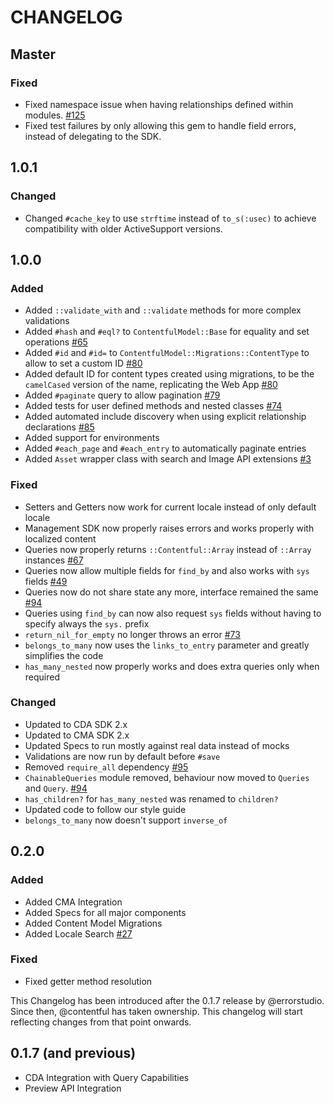 # CHANGELOG

## Master
### Fixed
* Fixed namespace issue when having relationships defined within modules. [#125](https://github.com/contentful/contentful_model/pull/125)
* Fixed test failures by only allowing this gem to handle field errors, instead of delegating to the SDK.

## 1.0.1

### Changed

* Changed `#cache_key` to use `strftime` instead of `to_s(:usec)` to achieve compatibility with older ActiveSupport versions.

## 1.0.0

### Added

* Added `::validate_with` and `::validate` methods for more complex validations
* Added `#hash` and `#eql?` to `ContentfulModel::Base` for equality and set operations [#65](https://github.com/contentful/contentful_model/issues/65)
* Added `#id` and `#id=` to `ContentfulModel::Migrations::ContentType` to allow to set a custom ID [#80](https://github.com/contentful/contentful_model/issues/80)
* Added default ID for content types created using migrations, to be the `camelCased` version of the name, replicating the Web App [#80](https://github.com/contentful/contentful_model/issues/80)
* Added `#paginate` query to allow pagination [#79](https://github.com/contentful/contentful_model/pull/79)
* Added tests for user defined methods and nested classes [#74](https://github.com/contentful/contentful_model/issues/74)
* Added automated include discovery when using explicit relationship declarations [#85](https://github.com/contentful/contentful_model/issues/85)
* Added support for environments
* Added `#each_page` and `#each_entry` to automatically paginate entries
* Added `Asset` wrapper class with search and Image API extensions [#3](https://github.com/contentful/contentful_model/issues/3)

### Fixed

* Setters and Getters now work for current locale instead of only default locale
* Management SDK now properly raises errors and works properly with localized content
* Queries now properly returns `::Contentful::Array` instead of `::Array` instances [#67](https://github.com/contentful/contentful_model/issues/67)
* Queries now allow multiple fields for `find_by` and also works with `sys` fields [#49](https://github.com/contentful/contentful_model/issues/49)
* Queries now do not share state any more, interface remained the same [#94](https://github.com/contentful/contentful_model/issues/94)
* Queries using `find_by` can now also request `sys` fields without having to specify always the `sys.` prefix
* `return_nil_for_empty` no longer throws an error [#73](https://github.com/contentful/contentful_model/issues/73)
* `belongs_to_many` now uses the `links_to_entry` parameter and greatly simplifies the code
* `has_many_nested` now properly works and does extra queries only when required

### Changed

* Updated to CDA SDK 2.x
* Updated to CMA SDK 2.x
* Updated Specs to run mostly against real data instead of mocks
* Validations are now run by default before `#save`
* Removed `require_all` dependency [#95](https://github.com/contentful/contentful_model/issues/95)
* `ChainableQueries` module removed, behaviour now moved to `Queries` and `Query`. [#94](https://github.com/contentful/contentful_model/issues/94)
* `has_children?` for `has_many_nested` was renamed to `children?`
* Updated code to follow our style guide
* `belongs_to_many` now doesn't support `inverse_of`

## 0.2.0

### Added
* Added CMA Integration
* Added Specs for all major components
* Added Content Model Migrations
* Added Locale Search [#27](https://github.com/contentful/contentful_model/issues/27)

### Fixed
* Fixed getter method resolution

This Changelog has been introduced after the 0.1.7 release by @errorstudio.
Since then, @contentful has taken ownership. This changelog will start reflecting
changes from that point onwards.

## 0.1.7 (and previous)

* CDA Integration with Query Capabilities
* Preview API Integration
